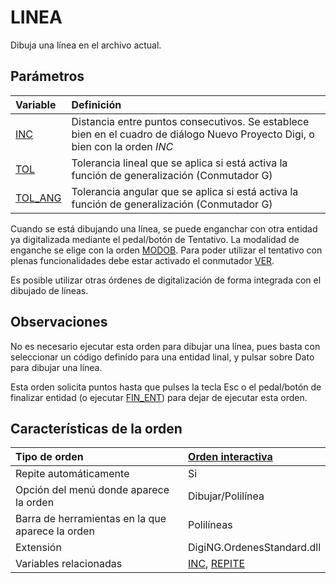 # LINEA

Dibuja una línea en el archivo actual.

## Parámetros

| Variable | Definición |
| :--- | :--- |
| [INC](/digi3d-net/referencia/digi3d.net/ventana-de-dibujo/ordenes/l/INC.html) | Distancia entre puntos consecutivos. Se establece bien en el cuadro de diálogo Nuevo Proyecto Digi, o bien con la orden _INC_ |
| [TOL](/digi3d-net/referencia/digi3d.net/ventana-de-dibujo/ordenes/l/TOL.html) | Tolerancia lineal que se aplica si está activa la función de generalización \(Conmutador G\) |
| [TOL\_ANG](/digi3d-net/referencia/digi3d.net/ventana-de-dibujo/ordenes/l/TOL_ANG.html) | Tolerancia angular que se aplica si está activa la función de generalización \(Conmutador G\) |

Cuando se está dibujando una línea, se puede enganchar con otra entidad ya digitalizada mediante el pedal/botón de Tentativo. La modalidad de enganche se elige con la orden [MODOB](/digi3d-net/referencia/digi3d.net/ventana-de-dibujo/ordenes/l/MODOB.html). Para poder utilizar el tentativo con plenas funcionalidades debe estar activado el conmutador [VER](/digi3d-net/referencia/digi3d.net/ventana-de-dibujo/ordenes/l/VER.html).

Es posible utilizar otras órdenes de digitalización de forma integrada con el dibujado de líneas.

## Observaciones

No es necesario ejecutar esta orden para dibujar una línea, pues basta con seleccionar un código definido para una entidad linal, y pulsar sobre Dato para dibujar una línea.

Esta orden solicita puntos hasta que pulses la tecla Esc o el pedal/botón de finalizar entidad \(o ejecutar [FIN\_ENT](/digi3d-net/referencia/digi3d.net/ventana-de-dibujo/ordenes/l/FIN_ENT.html)\) para dejar de ejecutar esta orden.

## Características de la orden

| Tipo de orden | [Orden interactiva](linea.md) |
| :--- | :--- |
| Repite automáticamente | Si |
| Opción del menú donde aparece la orden | Dibujar/Polilínea |
| Barra de herramientas en la que aparece la orden | Polilíneas |
| Extensión | DigiNG.OrdenesStandard.dll |
| Variables relacionadas | [INC](/digi3d-net/referencia/digi3d.net/ventana-de-dibujo/ordenes/l/INC.html), [REPITE](/digi3d-net/referencia/digi3d.net/ventana-de-dibujo/ordenes/l/REPITE.html) |

